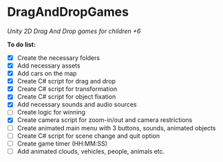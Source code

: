# DragAndDropGames
_Unity 2D Drag And Drop games for children +6_

**To do list:**
- [x] Create the necessary folders 
- [x] Add necessary assets 
- [x] Add cars on the map
- [x] Create C# script for drag and drop
- [x] Create C# script for transformation
- [x] Create C# script for object fixation
- [x] Add necessary sounds and audio sources
- [ ] Create logic for winning
- [x] Create camera script for zoom-in/out and camera restrictions
- [ ] Create animated main menu with 3 buttons, sounds, animated objects
- [ ] Create C# script for scene change and quit option
- [ ] Create game timer (HH:MM:SS)
- [ ] Add animated clouds, vehicles, people, animals etc.